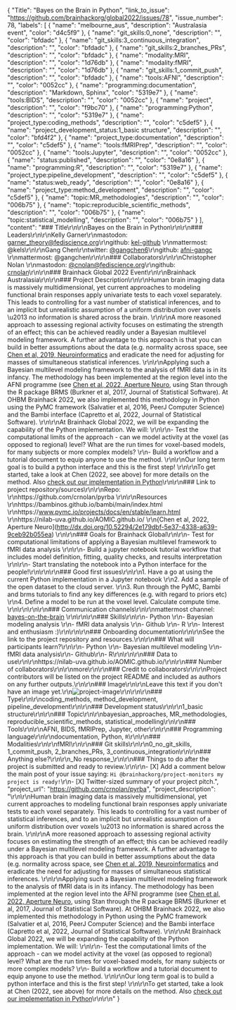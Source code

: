 {
  "Title": "Bayes on the Brain in Python",
  "link_to_issue": "https://github.com/brainhackorg/global2022/issues/78",
  "issue_number": 78,
  "labels": [
    {
      "name": "melbourne_aus",
      "description": "Australasia event",
      "color": "d4c5f9"
    },
    {
      "name": "git_skills:0_none",
      "description": "",
      "color": "bfdadc"
    },
    {
      "name": "git_skills:3_continuous_integration",
      "description": "",
      "color": "bfdadc"
    },
    {
      "name": "git_skills:2_branches_PRs",
      "description": "",
      "color": "bfdadc"
    },
    {
      "name": "modality:MRI",
      "description": "",
      "color": "1d76db"
    },
    {
      "name": "modality:fMRI",
      "description": "",
      "color": "1d76db"
    },
    {
      "name": "git_skills:1_commit_push",
      "description": "",
      "color": "bfdadc"
    },
    {
      "name": "tools:AFNI",
      "description": "",
      "color": "0052cc"
    },
    {
      "name": "programming:documentation",
      "description": "Markdown, Sphinx",
      "color": "5319e7"
    },
    {
      "name": "tools:BIDS",
      "description": "",
      "color": "0052cc"
    },
    {
      "name": "project",
      "description": "",
      "color": "f9bc70"
    },
    {
      "name": "programming:Python",
      "description": "",
      "color": "5319e7"
    },
    {
      "name": "project_type:coding_methods",
      "description": "",
      "color": "c5def5"
    },
    {
      "name": "project_development_status:1_basic structure",
      "description": "",
      "color": "bfd4f2"
    },
    {
      "name": "project_type:documentation",
      "description": "",
      "color": "c5def5"
    },
    {
      "name": "tools:fMRIPrep",
      "description": "",
      "color": "0052cc"
    },
    {
      "name": "tools:Jupyter",
      "description": "",
      "color": "0052cc"
    },
    {
      "name": "status:published",
      "description": "",
      "color": "0e8a16"
    },
    {
      "name": "programming:R",
      "description": "",
      "color": "5319e7"
    },
    {
      "name": "project_type:pipeline_development",
      "description": "",
      "color": "c5def5"
    },
    {
      "name": "status:web_ready",
      "description": "",
      "color": "0e8a16"
    },
    {
      "name": "project_type:method_development",
      "description": "",
      "color": "c5def5"
    },
    {
      "name": "topic:MR_methodologies",
      "description": "",
      "color": "006b75"
    },
    {
      "name": "topic:reproducible_scientific_methods",
      "description": "",
      "color": "006b75"
    },
    {
      "name": "topic:statistical_modelling",
      "description": "",
      "color": "006b75"
    }
  ],
  "content": "### Title\r\n\r\nBayes on the Brain in Python\r\n\r\n### Leaders\r\n\r\nKelly Garner\r\nmastodon: [garner_theory@fediscience.org](https://fediscience.org/web/@garner_theory)\r\ngithub: [kel-github](https://github.com/kel-github) \r\nmattermost: @kels\r\n\r\nGang Chen\r\ntwitter: [@gangchen6](https://twitter.com/gangchen6?lang=en)\r\ngithub: [afni-gangc](https://github.com/afni-gangc) \r\nmattermost: @gangchen\r\n\r\n### Collaborators\r\n\r\nChristopher Nolan \r\nmastodon: [@cnolan@fediscience.org](https://fediscience.org/web/@cnolan)\r\ngithub: [crnolan](https://github.com/crnolan)\r\n\r\n### Brainhack Global 2022 Event\r\n\r\nBrainhack Australasia\r\n\r\n### Project Description\r\n\r\nHuman brain imaging data is massively multidimensional, yet current approaches to modeling functional brain responses apply univariate tests to each voxel separately. This leads to controlling for a vast number of statistical inferences, and to an implicit but unrealistic assumption of a uniform distribution over voxels \u2013 no information is shared across the brain.  \r\n\r\nA more reasoned approach to assessing regional activity focuses on estimating the strength of an effect; this can be achieved readily under a Bayesian multilevel modeling framework. A further advantage to this approach is that you can build in better assumptions about the data (e.g. normality across space, see [Chen et al, 2019, Neuroinformatics](https://doi.org/10.1007/s12021-018-9409-6) and eradicate the need for adjusting for masses of simultaneous statistical inferences.  \r\n\r\nApplying such a Bayesian multilevel modeling framework to the analysis of fMRI data is in its infancy. The methodology has been implemented at the region level into the AFNI programme (see [Chen et al, 2022, Aperture Neuro](http://dx.doi.org/10.52294/2e179dbf-5e37-4338-a639-9ceb92b055ea), using Stan through the R package BRMS (Burkner et al, 2017, Journal of Statistical Software). At OHBM Brainhack 2022, we also implemented this methodology in Python using the PyMC framework (Salvatier et al, 2016, PeerJ Computer Science) and the Bambi interface (Capretto et al, 2022, Journal of Statistical Software).  \r\n\r\nAt Brainhack Global 2022, we will be expanding the capability of the Python implementation. We will:  \r\n\r\n- Test the computational limits of the approach - can we model activity at the voxel (as opposed to regional) level? What are the run times for voxel-based models, for many subjects or more complex models?  \r\n- Build a workflow and a tutorial document to equip anyone to use the method.   \r\n\r\nOur long term goal is to build a python interface and this is the first step!   \r\n\r\nTo get started, take a look at Chen (2022, see above) for more details on the method. Also [check out our implementation in Python](https://github.com/crnolan/pyrba)\r\n\r\n### Link to project repository/sources\r\n\r\nRepo:  \r\nhttps://github.com/crnolan/pyrba  \r\n\r\nResources  \r\nhttps://bambinos.github.io/bambi/main/index.html  \r\nhttps://www.pymc.io/projects/docs/en/stable/learn.html  \r\nhttps://nilab-uva.github.io/AOMIC.github.io/  \r\n{Chen et al, 2022, Aperture Neuro](http://dx.doi.org/10.52294/2e179dbf-5e37-4338-a639-9ceb92b055ea)  \r\n\r\n### Goals for Brainhack Global\r\n\r\n- Test for computational limitations of applying a Bayesian multilevel framework to fMRI data analysis  \r\n\r\n- Build a jupyter notebook tutorial workflow that includes model definition, fitting, quality checks, and results interpretation  \r\n\r\n-  Start translating the notebook into a Python interface for the people!\r\n\r\n\r\n### Good first issues\r\n\r\n1. Have a go at using the current Python implementation in a Jupyter notebook  \r\n2. Add a sample of the open dataset to the cloud server.   \r\n3. Run through the PyMC, Bambi and brms tutorials to find any key differences (e.g. with regard to priors etc)  \r\n4. Define a model to be run at the voxel level. Calculate compute time.  \r\n\r\n\r\n\r\n### Communication channels\r\n\r\nmattermost channel: [bayes-on-the-brain](https://mattermost.brainhack.org/brainhack/channels/bayes-on-the-brain)  \r\n\r\n\r\n### Skills\r\n\r\n- Python \r\n- Bayesian modeling analysis  \r\n- fMRI data analysis  \r\n- Github  \r\n- R  \r\n- Interest and enthusiasm :)\r\n\r\n\r\n### Onboarding documentation\r\n\r\nSee the link to the project repository and resources.\r\n\r\n### What will participants learn?\r\n\r\n- Python \r\n- Bayesian multilevel modeling \r\n- fMRI data analysis\r\n- Github\r\n- R\r\n\r\n\r\n### Data to use\r\n\r\nhttps://nilab-uva.github.io/AOMIC.github.io/\r\n\r\n### Number of collaborators\r\n\r\nmore\r\n\r\n### Credit to collaborators\r\n\r\nProject contributors will be listed on the project README and included as authors on any further outputs.\r\n\r\n### Image\r\n\r\nLeave this text if you don't have an image yet.\r\n![project-image](https://user-images.githubusercontent.com/7220723/201803083-16858c76-bec4-45bd-8bb6-86baff84fcac.png)\r\n\r\n\r\n### Type\r\n\r\ncoding_methods, method_development, pipeline_development\r\n\r\n### Development status\r\n\r\n1_basic structure\r\n\r\n### Topic\r\n\r\nbayesian_approaches, MR_methodologies, reproducible_scientific_methods, statistical_modelling\r\n\r\n### Tools\r\n\r\nAFNI, BIDS, fMRIPrep, Jupyter, other\r\n\r\n### Programming language\r\n\r\ndocumentation, Python, `R`\r\n\r\n### Modalities\r\n\r\nfMRI\r\n\r\n### Git skills\r\n\r\n0_no_git_skills, 1_commit_push, 2_branches_PRs, 3_continuous_integration\r\n\r\n### Anything else?\r\n\r\n_No response_\r\n\r\n### Things to do after the project is submitted and ready to review.\r\n\r\n- [X] Add a comment below the main post of your issue saying: `Hi @brainhackorg/project-monitors my project is ready!`\r\n- [X] Twitter-sized summary of your project pitch.",
  "project_url": "https://github.com/crnolan/pyrba",
  "project_description": "\r\n\r\nHuman brain imaging data is massively multidimensional, yet current approaches to modeling functional brain responses apply univariate tests to each voxel separately. This leads to controlling for a vast number of statistical inferences, and to an implicit but unrealistic assumption of a uniform distribution over voxels \u2013 no information is shared across the brain.  \r\n\r\nA more reasoned approach to assessing regional activity focuses on estimating the strength of an effect; this can be achieved readily under a Bayesian multilevel modeling framework. A further advantage to this approach is that you can build in better assumptions about the data (e.g. normality across space, see [Chen et al, 2019, Neuroinformatics](https://doi.org/10.1007/s12021-018-9409-6) and eradicate the need for adjusting for masses of simultaneous statistical inferences.  \r\n\r\nApplying such a Bayesian multilevel modeling framework to the analysis of fMRI data is in its infancy. The methodology has been implemented at the region level into the AFNI programme (see [Chen et al, 2022, Aperture Neuro](http://dx.doi.org/10.52294/2e179dbf-5e37-4338-a639-9ceb92b055ea), using Stan through the R package BRMS (Burkner et al, 2017, Journal of Statistical Software). At OHBM Brainhack 2022, we also implemented this methodology in Python using the PyMC framework (Salvatier et al, 2016, PeerJ Computer Science) and the Bambi interface (Capretto et al, 2022, Journal of Statistical Software).  \r\n\r\nAt Brainhack Global 2022, we will be expanding the capability of the Python implementation. We will:  \r\n\r\n- Test the computational limits of the approach - can we model activity at the voxel (as opposed to regional) level? What are the run times for voxel-based models, for many subjects or more complex models?  \r\n- Build a workflow and a tutorial document to equip anyone to use the method.   \r\n\r\nOur long term goal is to build a python interface and this is the first step!   \r\n\r\nTo get started, take a look at Chen (2022, see above) for more details on the method. Also [check out our implementation in Python](https://github.com/crnolan/pyrba)\r\n\r\n"
}